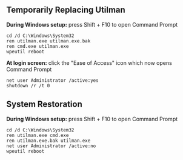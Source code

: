 ## Temporarily Replacing Utilman
**During Windows setup:** press Shift + F10 to open Command Prompt
```batch
cd /d C:\Windows\System32
ren utilman.exe utilman.exe.bak
ren cmd.exe utilman.exe
wpeutil reboot

```

**At login screen:** click the "Ease of Access" icon which now opens Command Prompt
```batch
net user Administrator /active:yes
shutdown /r /t 0

```

## System Restoration
**During Windows setup:** press Shift + F10 to open Command Prompt
```batch
cd /d C:\Windows\System32
ren utilman.exe cmd.exe 
ren utilman.exe.bak utilman.exe
net user Administrator /active:no
wpeutil reboot

```
